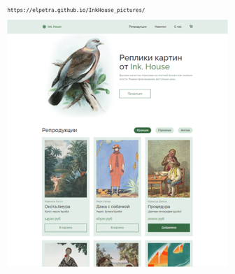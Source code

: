 ```sh
https://elpetra.github.io/InkHouse_pictures/
```

![pictures](https://github.com/ElPetra/InkHouse_pictures/blob/main/pictures.png)
